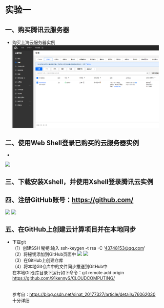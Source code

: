 实验一
====
一、购买腾讯云服务器
---
* 购买上海云服务器实例
![](https://github.com/91kennyS/CLOUDCOMPUTING/blob/master/docs/img/1.jpg)

二、使用Web Shell登录已购买的云服务器实例
---
* 
![](/docs/imag/2.jpg)

三、下载安装Xshell，并使用Xshell登录腾讯云实例
---

四、注册GitHub账号：https://github.com/
---
![](./imag/4.1.jpg)
![](./imag/4.2.jpg)

五、在GitHub上创建云计算项目并在本地同步
---
* 下载git<br>
（1）创建SSH 秘钥:输入 ssh-keygen -t rsa -C '43748153@qq.com'<br>（2）将秘钥添加到GitHub页面中
![](./imag/5.1.jpg)
![](./imag/5.2.jpg)<br>
（3）在GitHub上创建仓库<br>
（4）将本地Git仓库中的文件同步推送到GitHub中<br>
      在本地Git仓库目录下运行如下命令：git remote add origin https://github.com/91kennyS/CLOUDCOMPUTING/<br>
<br><br>参考自：https://blog.csdn.net/sinat_20177327/article/details/76062030  十分详细<br>
